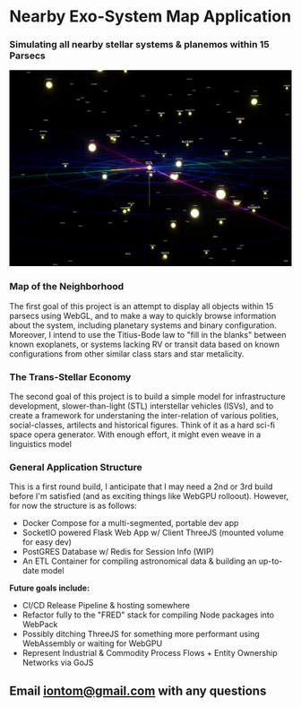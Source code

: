 # Nearby Exo-System Map Application

### Simulating all nearby stellar systems & planemos within 15 Parsecs

![Image of the map](https://raw.githubusercontent.com/iontom/exomaps/master/wiki/STARMAP.png)

### Map of the Neighborhood

The first goal of this project is an attempt to display all objects within 15 parsecs using WebGL, and to make a way to quickly browse information about the system, including planetary systems and binary configuration. Moreover, I intend to use the Titius-Bode law to "fill in the blanks" between known exoplanets, or systems lacking RV or transit data based on known configurations from other similar class stars and star metalicity.

### The Trans-Stellar Economy

The second goal of this project is to build a simple model for infrastructure development, slower-than-light (STL) interstellar vehicles (ISVs), and to create a framework for understaning the inter-relation of various polities, social-classes, artilects and historical figures. Think of it as a hard sci-fi space opera generator. With enough effort, it might even weave in a linguistics model

### General Application Structure

This is a first round build, I anticipate that I may need a 2nd or 3rd build before I'm satisfied (and as exciting things like WebGPU rolloout). However, for now the structure is as follows:

* Docker Compose for a multi-segmented, portable dev app
* SocketIO powered Flask Web App w/ Client ThreeJS (mounted volume for easy dev)
* PostGRES Database w/ Redis for Session Info (WIP)
* An ETL Container for compiling astronomical data & building an up-to-date model

**Future goals include:**

* CI/CD Release Pipeline & hosting somewhere
* Refactor fully to the "FRED" stack for compiling Node packages into WebPack
* Possibly ditching ThreeJS for something more performant using WebAssembly or waiting for WebGPU
* Represent Industrial & Commodity Process Flows + Entity Ownership Networks via GoJS

## Email iontom@gmail.com with any questions
